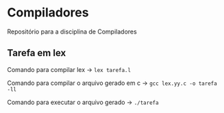 # Compiladores

Repositório para a disciplina de Compiladores

## Tarefa em lex

Comando para compilar lex -> `lex tarefa.l`

Comando para compilar o arquivo gerado em c -> `gcc lex.yy.c -o tarefa -ll`

Comando para executar o arquivo gerado -> `./tarefa`
